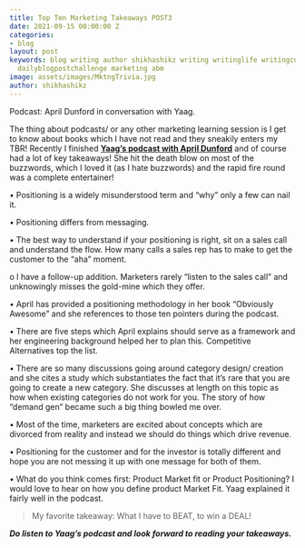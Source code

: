 ```yaml
---
title: Top Ten Marketing Takeaways POST3
date: 2021-09-15 00:00:00 Z
categories:
- blog
layout: post
keywords: blog writing author shikhashikz writing writinglife writingcommunity dailyblogpost
  dailyblogpostchallenge marketing abm
image: assets/images/MktngTrivia.jpg
author: shikhashikz
---
```


Podcast: April Dunford in conversation with Yaag.

The thing about podcasts/ or any other marketing learning session is I get to know about books which I have not read and they sneakily enters my TBR! Recently I finished **[Yaag’s podcast with April Dunford](https://the-abm-conversations-podcast.simplecast.com/episodes/april-dunford-positioning-Rx8Glrdu)** and of course had a lot of key takeaways! She hit the death blow on most of the buzzwords, which I loved it (as I hate buzzwords) and the rapid fire round was a complete entertainer!

•	Positioning is a widely misunderstood term and “why” only a few can nail it.

•	Positioning differs from messaging.

•	The best way to understand if your positioning is right, sit on a sales call and understand the flow. How many calls a sales rep has to make to get the customer to the “aha” moment.

   o	I have a follow-up addition. Marketers rarely “listen to the sales call” and unknowingly misses the gold-mine which they offer.
   
•	April has provided a positioning methodology in her book “Obviously Awesome” and she references to those ten pointers during the podcast.

•	There are five steps which April explains should serve as a framework and her engineering background helped her to plan this. Competitive Alternatives top the list.

•	There are so many discussions going around category design/ creation and she cites a study which substantiates the fact that it’s rare that you are going to create a new category. She discusses at length on this topic as how when existing categories do not work for you. The story of how “demand gen” became such a big thing bowled me over.

•	Most of the time, marketers are excited about concepts which are divorced from reality and instead we should do things which drive revenue.

•	Positioning for the customer and for the investor is totally different and hope you are not messing it up with one message for both of them.

•	What do you think comes first: Product Market fit or Product Positioning? I would love to hear on how you define product Market Fit. Yaag explained it fairly well in the podcast.

>My favorite takeaway: What I have to BEAT, to win a DEAL!
>

***Do listen to Yaag’s podcast and look forward to reading your takeaways.***
